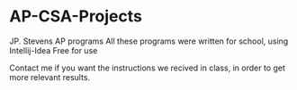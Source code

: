 # AP-CSA-Projects
JP. Stevens AP programs
All these programs were written for school, using Intellij-Idea
Free for use

Contact me if you want the instructions we recived in class, in order to get more relevant results.
